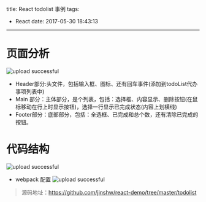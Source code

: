title: React todolist 事例
tags:
  - React
date: 2017-05-30 18:43:13
---
# 页面分析

![upload successful](/images/react-todolist/todolist.png)

* Header部分:头文件，包括输入框、图标、还有回车事件(添加到todoList代办事项列表中)
* Main 部分：主体部分，是个列表，包括：选择框、内容显示、删除按钮(在鼠标移动在行上时显示按钮)，选择一行显示已完成状态(内容上划横线)
* Footer部分：底部部分，包括：全选框、已完成和总个数，还有清除已完成的按钮。
<!-- more -->
# 代码结构
![upload successful](/images/react-todolist/code-list.png)

* webpack 配置
![upload successful](/images/react-todolist/webpack.png)

>源码地址：https://github.com/jinshw/react-demo/tree/master/todolist
